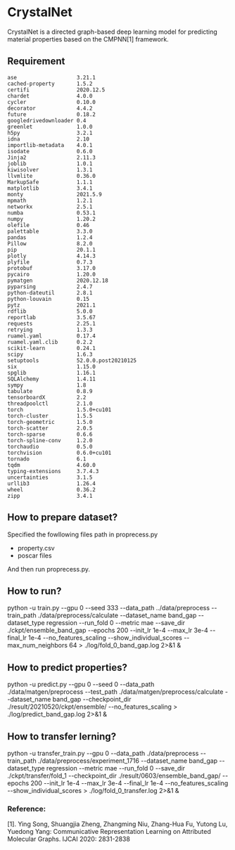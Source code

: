 # CrystalNet
CrystalNet is a directed graph-based deep learning model for predicting material properties based on the CMPNN[1] framework.

## Requirement
```
ase                   3.21.1
cached-property       1.5.2
certifi               2020.12.5
chardet               4.0.0
cycler                0.10.0
decorator             4.4.2
future                0.18.2
googledrivedownloader 0.4
greenlet              1.0.0
h5py                  3.2.1
idna                  2.10
importlib-metadata    4.0.1
isodate               0.6.0
Jinja2                2.11.3
joblib                1.0.1
kiwisolver            1.3.1
llvmlite              0.36.0
MarkupSafe            1.1.1
matplotlib            3.4.1
monty                 2021.5.9
mpmath                1.2.1
networkx              2.5.1
numba                 0.53.1
numpy                 1.20.2
olefile               0.46
palettable            3.3.0
pandas                1.2.4
Pillow                8.2.0
pip                   20.1.1
plotly                4.14.3
plyfile               0.7.3
protobuf              3.17.0
pycairo               1.20.0
pymatgen              2020.12.18
pyparsing             2.4.7
python-dateutil       2.8.1
python-louvain        0.15
pytz                  2021.1
rdflib                5.0.0
reportlab             3.5.67
requests              2.25.1
retrying              1.3.3
ruamel.yaml           0.17.4
ruamel.yaml.clib      0.2.2
scikit-learn          0.24.1
scipy                 1.6.3
setuptools            52.0.0.post20210125
six                   1.15.0
spglib                1.16.1
SQLAlchemy            1.4.11
sympy                 1.8
tabulate              0.8.9
tensorboardX          2.2
threadpoolctl         2.1.0
torch                 1.5.0+cu101
torch-cluster         1.5.5
torch-geometric       1.5.0
torch-scatter         2.0.5
torch-sparse          0.6.6
torch-spline-conv     1.2.0
torchaudio            0.5.0
torchvision           0.6.0+cu101
tornado               6.1
tqdm                  4.60.0
typing-extensions     3.7.4.3
uncertainties         3.1.5
urllib3               1.26.4
wheel                 0.36.2
zipp                  3.4.1
```


## How to prepare dataset?
Specified the fowllowing files path in proprecess.py
- property.csv
- poscar files

And then run proprecess.py.
## How to run?
python -u train.py --gpu 0 --seed 333 --data_path ../data/preprocess --train_path ./data/preprocess/calculate --dataset_name band_gap --dataset_type regression --run_fold 0 --metric mae --save_dir ./ckpt/ensemble_band_gap --epochs 200 --init_lr 1e-4 --max_lr 3e-4 --final_lr 1e-4 --no_features_scaling --show_individual_scores --max_num_neighbors 64  > ./log/fold_0_band_gap.log 2>&1 &

## How to predict properties?
python -u predict.py --gpu 0 --seed 0 --data_path ./data/matgen/preprocess --test_path ./data/matgen/preprocess/calculate --dataset_name band_gap --checkpoint_dir ./result/20210520/ckpt/ensemble/ --no_features_scaling > ./log/predict_band_gap.log 2>&1 &


## How to transfer lerning?
python -u transfer_train.py --gpu 0 --data_path ./data/preprocess --train_path ./data/preprocess/experiment_1716 --dataset_name band_gap --dataset_type regression --metric mae --run_fold 0 --save_dir ./ckpt/transfer/fold_1 --checkpoint_dir ./result/0603/ensemble_band_gap/ --epochs 200 --init_lr 1e-4 --max_lr 3e-4 --final_lr 1e-4 --no_features_scaling --show_individual_scores > ./log/fold_0_transfer.log 2>&1 &


### Reference:
[1]. Ying Song, Shuangjia Zheng, Zhangming Niu, Zhang-Hua Fu, Yutong Lu, Yuedong Yang: Communicative Representation Learning on Attributed Molecular Graphs. IJCAI 2020: 2831-2838

